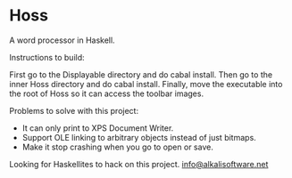 Hoss
====

A word processor in Haskell.

Instructions to build:

First go to the Displayable directory and do cabal install. Then go to the inner Hoss directory and do cabal install. Finally, move the executable into the root of Hoss so it can access the toolbar images.

Problems to solve with this project:
<ul>
<li>It can only print to XPS Document Writer.
<li>Support OLE linking to arbitrary objects instead of just bitmaps.
<li>Make it stop crashing when you go to open or save.
</ul>

Looking for Haskellites to hack on this project.
info@alkalisoftware.net